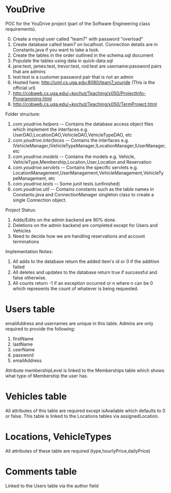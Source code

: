 YouDrive
========
POC for the YouDrive project (part of the Software Engineering class requirements).

0. Create a mysql user called "team7" with password "overload"
1. Create database called team7 on localhost. Connection details are in Constants.java if you want to take a look.
1. Create the tables in the order outlined in the schema.sql document
2. Populate the tables using data in quick-data.sql
4. jane:test, james:test, trevor:test, rod:test are username:password pairs that are admins
5. test:test is a customer:password pair that is not an admin
5. Hosted here: http://uml.cs.uga.edu:8080/team7_youride (This is the official url)
6. http://cobweb.cs.uga.edu/~kochut/Teaching/x050/ProjectInfo-Programming.html
7. http://cobweb.cs.uga.edu/~kochut/Teaching/x050/TermProject.html



Folder structure:

1. *com.youdrive.helpers* -- Contains the database access object files which implement the interfaces e.g. UserDAO,LocationDAO,VehicleDAO,VehicleTypeDAO, etc
2. *com.youdrive.interfaces* -- Contains the interfaces e.g. IVehicleManager,IVehicleTypeManager,ILocationManager,IUserManager,etc
3. *com.youdrive.models* -- Contains the models e.g. Vehicle, VehicleType,Membership,Location,User,Location and Reservation
4. *com.youdrive.servlets* -- Contains the specific servlets e.g. LocationManagement,UserManagement,VehicleManagement,VehicleTypeManagement, etc
5. *com.youdrive.tests* -- Some junit tests (unfinished)
6. *com.youdrive.util* -- Contains constants such as the table names in Constants.java and ConnectionManager singleton class to create a single Connection object.

Project Status:

1. Adds/Edits on the admin backend are 90% done.
2. Deletions on the admin backend are completed except for Users and Vehicles
3. Need to decide how we are handling reservations and account terminations

Implementation Notes:

1. All adds to the database return the added item's id or 0 if the addition failed
2. All deletes and updates to the database return true if successful and false otherwise.
3. All counts return -1 if an exception occurred or n where n can be 0 which represents the count of whatever is being requested.



Users table
===========
emailAddress and usernames are unique in this table. Admins are only required to provide the following:

1. firstName
2. lastName
3. userName
4. password
5. emailAddress

Attribute membershipLevel is linked to the  Memberships table which shows what type of Membership the user has.


Vehicles table
==============
All attributes of this table are required except isAvailable which defaults to 0 or false. This table is linked to the Locations tables via assignedLocation.


Locations, VehicleTypes
========================
All attributes of these table are required (type,hourlyPrice,dailyPrice)

Comments table
===============
Linked to the Users table via the author field
